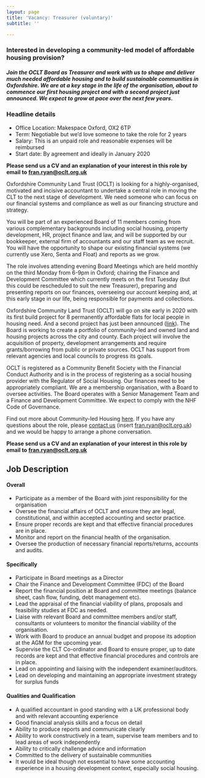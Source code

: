 ```yaml
---
layout: page
title: 'Vacancy: Treasurer (voluntary)'
subtitle: ''

---
```

### Interested in developing a community-led model of affordable housing provision?

##### Join the OCLT Board as Treasurer and work with us to shape and deliver much needed affordable housing and to build sustainable communities in Oxfordshire. We are at a key stage in the life of the organisation, about to commence our first housing project and with a second project just announced. We expect to grow at pace over the next few years.

<div class="pullout-box">

<h3>Headline details</h3>

<ul> <li>Office Location: Makespace Oxford, OX2 6TP</li>

<li>Term: Negotiable but we’d love someone to take the role for 2 years</li>

<li>Salary: This is an unpaid role and reasonable expenses will be reimbursed</li>

<li>Start date: By agreement and ideally in January 2020</li>

</ul>

</div>

**Please send us a CV and an explanation of your interest in this role by email to** [**fran.ryan@oclt.org.uk**](mailto:fran.ryan@oclt.org.uk)

Oxfordshire Community Land Trust (OCLT) is looking for a highly-organised, motivated and incisive accountant to undertake a central role in moving the CLT to the next stage of development. We need someone who can focus on our financial systems and compliance as well as our financing structure and strategy.

You will be part of an experienced Board of 11 members coming from various complementary backgrounds including social housing, property development, HR, project finance and law, and will be supported by our bookkeeper, external firm of accountants and our staff team as we recruit. You will have the opportunity to shape our existing financial systems (we currently use Xero, Senta and Float) and reports as we grow.

The role involves attending evening Board Meetings which are held monthly on the third Monday from 6-9pm in Oxford; chairing the Finance and Development Committee which currently meets on the first Tuesday (but this could be rescheduled to suit the new Treasurer), preparing and presenting reports on our finances, overseeing our account keeping and, at this early stage in our life, being responsible for payments and collections.

Oxfordshire Community Land Trust (OCLT) will go on site early in 2020 with its first build project for 8 permanently affordable flats for local people in housing need. And a second project has just been announced ([link](https://www.oxford.gov.uk/news/article/1241/city_council_to_provide_land_to_pilot_community-led_housing_project_in_oxford)). The Board is working to create a portfolio of community-led and owned land and housing projects across the city and county. Each project will involve the acquisition of property, development arrangements and require grants/borrowing from public or private sources. OCLT has support from relevant agencies and local councils to progress its goals.

OCLT is registered as a Community Benefit Society with the Financial Conduct Authority and is in the process of registering as a social housing provider with the Regulator of Social Housing. Our finances need to be appropriately compliant. We are a membership organisation, with a Board to oversee activities. The Board operates with a Senior Management Team and a Finance and Development Committee. We expect to comply with the NHF Code of Governance.

Find out more about Community-led Housing [here](https://www.communityledhomes.org.uk/). If you have any questions about the role, please [contact us](https://www.oclt.org.uk/contact/) (insert [fran.ryan@oclt.org.uk](mailto:fran.ryan@oclt.org.uk)) and we would be happy to arrange a phone conversation.

**Please send us a CV and an explanation of your interest in this role by email to** [**fran.ryan@oclt.org.uk**](mailto:fran.ryan@oclt.org.uk)

## **Job Description**

#### **Overall**

* Participate as a member of the Board with joint responsibility for the organisation
* Oversee the financial affairs of OCLT and ensure they are legal, constitutional, and within accepted accounting and sector practice.
* Ensure proper records are kept and that effective financial procedures are in place.
* Monitor and report on the financial health of the organisation.
* Oversee the production of necessary financial reports/returns, accounts and audits.

#### **Specifically**

* Participate in Board meetings as a Director
* Chair the Finance and Development Committee (FDC) of the Board
* Report the financial position at Board and committee meetings (balance sheet, cash flow, funding, debt management etc).
* Lead the appraisal of the financial viability of plans, proposals and feasibility studies at FDC as needed.
* Liaise with relevant Board and committee members and/or staff, consultants or volunteers to monitor the financial viability of the organisation.
* Work with Board to produce an annual budget and propose its adoption at the AGM for the upcoming year.
* Supervise the CLT Co-ordinator and Board to ensure proper, up to date records are kept and that effective financial procedures and controls are in place.
* Lead on appointing and liaising with the independent examiner/auditors.
* Lead on developing and maintaining an appropriate investment strategy for surplus funds

#### **Qualities and Qualification**

* A qualified accountant in good standing with a UK professional body and with relevant accounting experience
* Good financial analysis skills and a focus on detail
* Ability to produce reports and communicate clearly
* Ability to work constructively in a team, supervise team members and to lead areas of work independently
* Ability to critically challenge advice and information
* Committed to the delivery of sustainable communities
* It would be ideal though not essential to have some accounting experience in a housing development context, especially social housing.